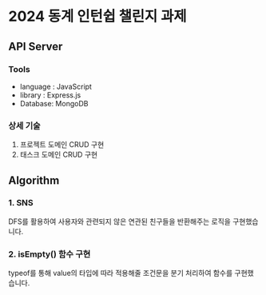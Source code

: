 # 2024 동계 인턴쉽 챌린지 과제

## API Server

### Tools
- language : JavaScript
- library : Express.js
- Database: MongoDB

### 상세 기술
1. 프로젝트 도메인 CRUD 구현
2. 태스크 도메인 CRUD 구현

## Algorithm
### 1. SNS 
DFS를 활용하여 사용자와 관련되지 않은 연관된 친구들을 반환해주는 로직을 구현했습니다.

### 2. isEmpty() 함수 구현
typeof를 통해 value의 타입에 따라 적용해줄 조건문을 분기 처리하여 함수를 구현했습니다.
